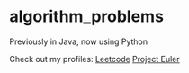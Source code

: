 # algorithm_problems
Previously in Java, now using Python

Check out my profiles:
[Leetcode](https://leetcode.com/dantemazza/)
[Project Euler](https://projecteuler.net/profile/dantemazza.png)
